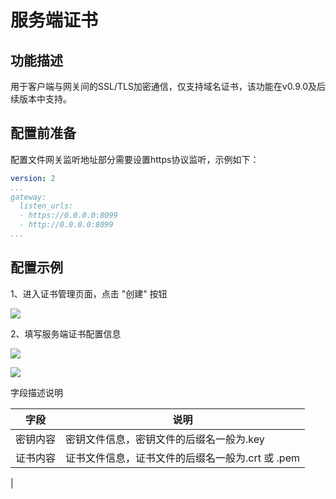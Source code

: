 # 服务端证书

## 功能描述
用于客户端与网关间的SSL/TLS加密通信，仅支持域名证书，该功能在v0.9.0及后续版本中支持。

## 配置前准备
配置文件网关监听地址部分需要设置https协议监听，示例如下：
```yaml
version: 2
...
gateway:
  listen_urls:
  - https://0.0.0.0:8099
  - http://0.0.0.0:8099
...
```

## 配置示例
1、进入证书管理页面，点击 "创建" 按钮

![](http://data.eolinker.com/course/6QBuXDt27c89c640f4e73958269e41768f45bf254ddd218.gif)

2、填写服务端证书配置信息

![](http://data.eolinker.com/course/zjsgHdy7033bc49ba403983238ad17641eb1f44b371c8ac.png)

![](http://data.eolinker.com/course/hfzUzyAe7c8c883c9d1061a94444bb6f51874fbec26c955.png)

字段描述说明

| 字段        | 说明                                                                                   |
|-----------|--------------------------------------------------------------------------------------|
| 密钥内容      | 密钥文件信息，密钥文件的后缀名一般为.key                                                               |
| 证书内容      | 证书文件信息，证书文件的后缀名一般为.crt 或 .pem                                                        |
|